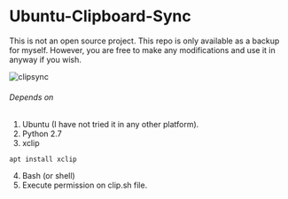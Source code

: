 # Ubuntu-Clipboard-Sync

This is not an open source project. This repo is only available as a backup for myself. However, you are free to make any modifications and use it in anyway if you wish.

![clipsync](https://i.imgur.com/OZCJ8oT.png)

###### Depends on

1. Ubuntu (I have not tried it in any other platform).
2. Python 2.7
3. xclip

```apt install xclip```

4. Bash (or shell)
5. Execute permission on clip.sh file.
